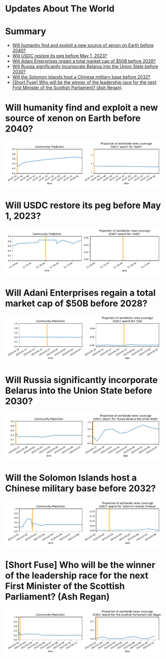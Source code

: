 
Updates About The World
=======================

Summary
=======

* [Will humanity find and exploit a new source of xenon on Earth before 2040?](#will-humanity-find-and-exploit-a-new-source-of-xenon-on-earth-before-2040)
* [Will USDC restore its peg before May 1, 2023?](#will-usdc-restore-its-peg-before-may-1-2023)
* [Will Adani Enterprises regain a total market cap of $50B before 2028?](#will-adani-enterprises-regain-a-total-market-cap-of-50b-before-2028)
* [Will Russia significantly incorporate Belarus into the Union State before 2030?](#will-russia-significantly-incorporate-belarus-into-the-union-state-before-2030)
* [Will the Solomon Islands host a Chinese military base before 2032?](#will-the-solomon-islands-host-a-chinese-military-base-before-2032)
* [[Short Fuse] Who will be the winner of the leadership race for the next First Minister of the Scottish Parliament? (Ash Regan)](#short-fuse-who-will-be-the-winner-of-the-leadership-race-for-the-next-first-minister-of-the-scottish-parliament-ash-regan)

# Will humanity find and exploit a new source of xenon on Earth before 2040?


![Missing xenon found and used?](assets/01.png)
# Will USDC restore its peg before May 1, 2023?


![USDC peg restoration before May 2023?](assets/05.png)
# Will Adani Enterprises regain a total market cap of $50B before 2028?


![Adani Market Cap Recovery by 2028](assets/06.png)
# Will Russia significantly incorporate Belarus into the Union State before 2030?


![Russia taking over Belarus before 2030](assets/07.png)
# Will the Solomon Islands host a Chinese military base before 2032?


![Chinese Military Base in the Solomon Islands](assets/08.png)
# [Short Fuse] Who will be the winner of the leadership race for the next First Minister of the Scottish Parliament? (Ash Regan)


![Ash Regan](assets/10.png)
